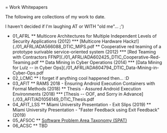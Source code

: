 = Work Whitepapers

The following are collections of my work to date.

I haven't decided if I'm laughing AT or WITH "old me"... ;')

* 01_AFRL
** Multicore Architectures for Multiple Independent Levels of Security Applications (2012)
*** [Multicore Hardware Hackz!](./01_AFRL/ADA566088_DTIC_MIPS.pdf
** Cooperative red teaming of a prototype surivable service-oriented system (2012)
*** [Red Teaming with Contractors FFNP](./01_AFRL/ADA602425_DTIC_Cooperative-Red-Teaming.pdf
** Data Mining in Cyber Operations (2014)
*** [Data Mining for Lulz -- in Cyber Ops](./01_AFRL/ADA604794_DTIC_Data-Mining-in-Cyber-Ops.pdf
* 02_LCMC
** I forget if anything cool happened then... :D
* 03_AFIT
** RAMS 2018 - Ensuring Android Execution Containers with Formal Methods (2018)
** Thesis - Assured Android Execution Environments (2018)
*** [Thesis -- OOF, and Sorry in Advance](./03_AFIT/AD1056149_DTIC_Thesis.pdf
* 04_AFIT_LSS
** Miami University Presentation - Exit Slips (2019)
** Miami University Presentation - "Faster Feedback using Exit Feedback" (2019)
* 05_AFSOC
** [Software Problem Area Taxonomy (SPAT)](./05_AFSOC/01_SPAT/Software-Problems-2022_1-0-0.pdf)
* 06_ACSC
** TBD


